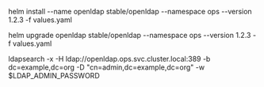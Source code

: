 helm install --name openldap stable/openldap --namespace ops --version 1.2.3 -f values.yaml 

helm upgrade openldap stable/openldap --namespace ops --version 1.2.3 -f values.yaml


ldapsearch -x -H ldap://openldap.ops.svc.cluster.local:389 -b dc=example,dc=org -D "cn=admin,dc=example,dc=org" -w $LDAP_ADMIN_PASSWORD
